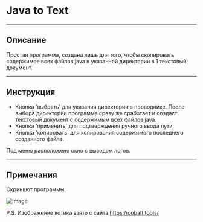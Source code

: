 # Java to Text

---
## Описание

Простая программа, создана лишь для того, чтобы скопировать содержимое всех файлов java в указанной директории в 1 текстовый документ.

---
## Инструкция

- Кнопка 'выбрать' для указания директории в проводнике. После выбора директории программа сразу же сработает и создаст текстовый документ с содержимым всех файлов java.
- Кнопка 'применить' для подтверждения ручного ввода пути.
- Кнопка 'копировать' для копирования содержимого последнего созданного файла.

Под меню расположено окно с выводом логов.

---
## Примечания

Скриншот программы:

![image](https://github.com/user-attachments/assets/97b20532-780e-4dc0-b218-fba29e0f1912)

P.S. Изображение котика взято с сайта https://cobalt.tools/
